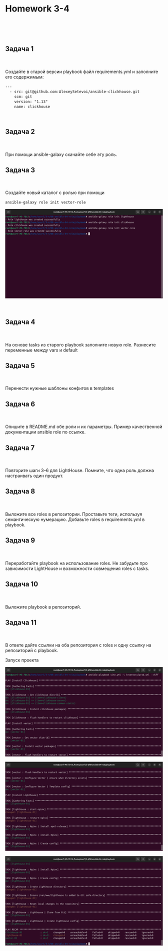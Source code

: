 <h1>Homework 3-4 </h1> <br>
<br>
<br>

<h2>Задача 1</h2><br>
<br>
Создайте в старой версии playbook файл requirements.yml и заполните его содержимым:

```
---
  - src: git@github.com:AlexeySetevoi/ansible-clickhouse.git
    scm: git
    version: "1.13"
    name: clickhouse 
```

<br>
<h2>Задача 2</h2><br>
<br>
При помощи ansible-galaxy скачайте себе эту роль.

<br>
<h2>Задача 3</h2><br>
<br>
Создайте новый каталог с ролью при помощи

```
ansible-galaxy role init vector-role
```

![ansible-galaxy ](https://github.com/IvanChet-4/Dev/blob/main/images/Homework%203-4/3.png)


<br>
<h2>Задача 4</h2><br>
<br>
На основе tasks из старого playbook заполните новую role. Разнесите переменные между vars и default

<br>
<h2>Задача 5</h2><br>
<br>
Перенести нужные шаблоны конфигов в templates

<br>
<h2>Задача 6</h2><br>
<br>
Опишите в README.md обе роли и их параметры. Пример качественной документации ansible role по ссылке.

<br>
<h2>Задача 7</h2><br>
<br>
Повторите шаги 3–6 для LightHouse. Помните, что одна роль должна настраивать один продукт.

<br>
<h2>Задача 8</h2><br>
<br>
Выложите все roles в репозитории. Проставьте теги, используя семантическую нумерацию. Добавьте roles в requirements.yml в playbook.

<br>
<h2>Задача 9</h2><br>
<br>
Переработайте playbook на использование roles. Не забудьте про зависимости LightHouse и возможности совмещения roles с tasks.

<br>
<h2>Задача 10</h2><br>
<br>
Выложите playbook в репозиторий.

<br>
<h2>Задача 11</h2><br>
<br>
В ответе дайте ссылки на оба репозитория с roles и одну ссылку на репозиторий с playbook.


Запуск проекта

![Запуск ](https://github.com/IvanChet-4/Dev/blob/main/images/Homework%203-4/0.png)

![Запуск ](https://github.com/IvanChet-4/Dev/blob/main/images/Homework%203-4/1.png)

![Запуск ](https://github.com/IvanChet-4/Dev/blob/main/images/Homework%203-4/2.png)
